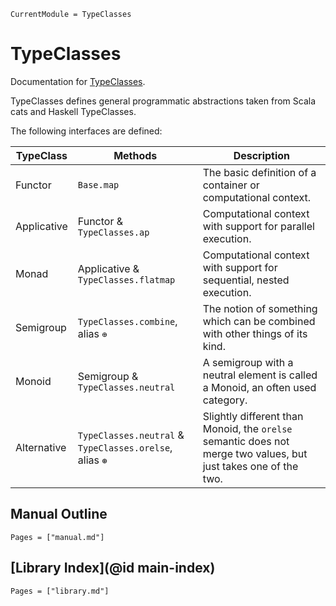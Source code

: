 ```@meta
CurrentModule = TypeClasses
```

# TypeClasses

Documentation for [TypeClasses](https://github.com/schlichtanders/TypeClasses.jl).

TypeClasses defines general programmatic abstractions taken from Scala cats and Haskell TypeClasses.

The following interfaces are defined:

TypeClass   | Methods                             | Description
----------- | ----------------------------------- | --------------------------------------------------------------------
Functor     | `Base.map`                          | The basic definition of a container or computational context.
Applicative | Functor & `TypeClasses.ap`          | Computational context with support for parallel execution.
Monad       | Applicative & `TypeClasses.flatmap` | Computational context with support for sequential, nested execution.
Semigroup   | `TypeClasses.combine`, alias `⊕`    | The notion of something which can be combined with other things of its kind.
Monoid      | Semigroup & `TypeClasses.neutral`   | A semigroup with a neutral element is called a Monoid, an often used category.
Alternative | `TypeClasses.neutral` & `TypeClasses.orelse`, alias `⊛` | Slightly different than Monoid, the `orelse` semantic does not merge two values, but just takes one of the two.


## Manual Outline

```@contents
Pages = ["manual.md"]
```

## [Library Index](@id main-index)

```@index
Pages = ["library.md"]
```
